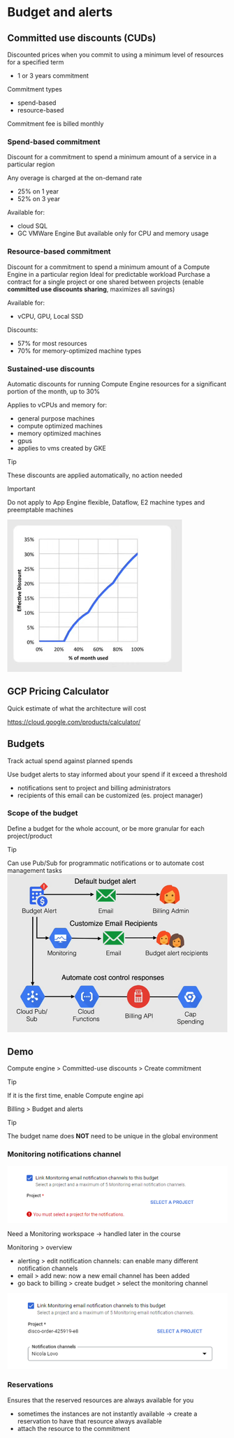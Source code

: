 # Budget and alerts

## Committed use discounts (CUDs)

Discounted prices when you commit to using a minimum level of resources for a specified term

- 1 or 3 years commitment
  
Commitment types

- spend-based
- resource-based

Commitment fee is billed monthly

### Spend-based commitment

Discount for a commitment to spend a minimum amount of a service in a particular region

Any overage is charged at the on-demand rate

- 25% on 1 year
- 52% on 3 year

Available for:

- cloud SQL
- GC VMWare Engine
But available only for CPU and memory usage

### Resource-based commitment

Discount for a commitment to spend a minimum amount of a Compute Engine in a particular region
Ideal for predictable workload
Purchase a contract for a single project or one shared between projects (enable **committed use discounts sharing**, maximizes all savings)

Available for:

- vCPU, GPU, Local SSD

Discounts:

- 57% for most resources
- 70% for memory-optimized machine types

### Sustained-use discounts

Automatic discounts for running Compute Engine resources for a significant portion of the month, up to 30%

Applies to vCPUs and memory for:

- general purpose machines
- compute optimized machines
- memory optimized machines
- gpus
- applies to vms created by GKE

> [!TIP]
> These discounts are applied automatically, no action needed

> [!IMPORTANT]
> Do not apply to App Engine flexible, Dataflow, E2 machine types and preemptable machines

![alt text](ch3.6-costs-budgets-alerts.sustained-use-discount.png)

## GCP Pricing Calculator

Quick estimate of what the architecture will cost

<https://cloud.google.com/products/calculator/>

## Budgets

Track actual spend against planned spends

Use budget alerts to stay informed about your spend if it exceed a threshold

- notifications sent to project and billing administrators
- recipients of this email can be customized (es. project manager)

### Scope of the budget

Define a budget for the whole account, or be more granular for each project/product

> [!TIP]
> Can use Pub/Sub for programmatic notifications or to automate cost management tasks
> ![alt text](ch3.6-costs-budgets-alerts.summary.png)



## Demo

Compute engine > Committed-use discounts > Create commitment

> [!TIP]
> If it is the first time, enable Compute engine api

Billing > Budget and alerts

> [!TIP]
> The budget name does **NOT** need to be unique in the global environment

### Monitoring notifications channel

![alt text](ch3.6-costs-budgets-alerts.monitoring.png)

Need a Monitoring workspace -> handled later in the course

Monitoring > overview

- alerting > edit notification channels: can enable many different notification channels
- email > add new: now a new email channel has been added
- go back to billing > create budget > select the monitoring channel

![alt text](ch3.6-costs-budgets-alerts.monitoring.channel.png)


### Reservations

Ensures that the reserved resources are always available for you

- sometimes the instances are not instantly available -> create a reservation to have that resource always available
- attach the resource to the commitment